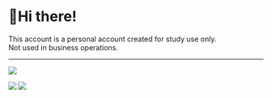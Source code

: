 # 👋Hi there!

This account is a personal account created for study use only.
<br>
Not used in business operations.

---

![](https://komarev.com/ghpvc/?username=xmaruwo&color=blue)

<a href="https://github.com/anuraghazra/github-readme-stats">
  <img align="left" src="https://github-readme-stats.vercel.app/api?username=xmaruwo&count_private=true&show_icons=true" />
</a>
<a href="https://github.com/anuraghazra/github-readme-stats">
  <img align="left" src="https://github-readme-stats.vercel.app/api/top-langs/?username=xmaruwo&layout=compact" />
</a>

